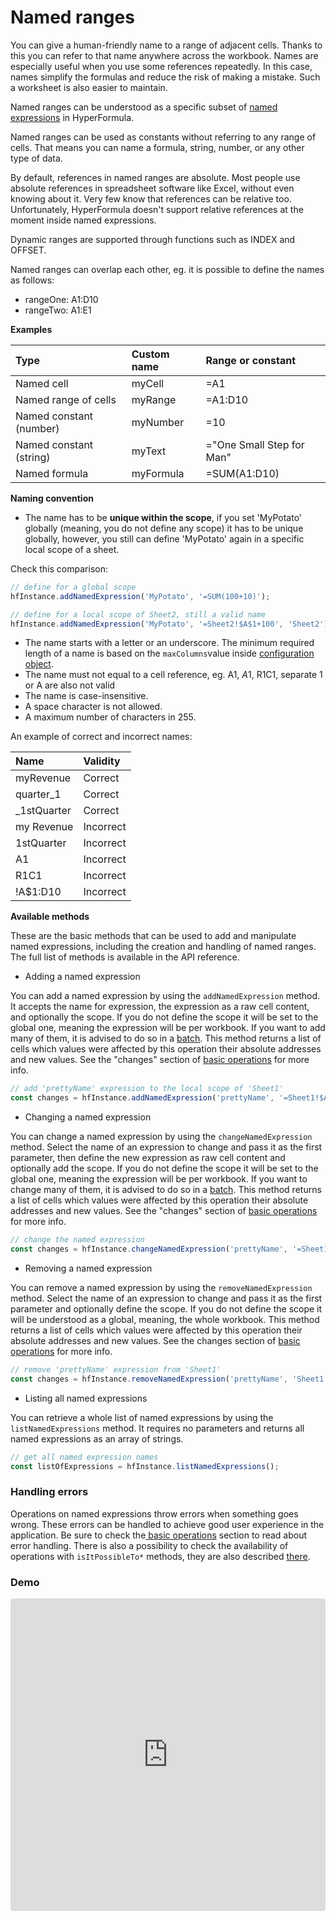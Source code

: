 # Named ranges

You can give a human-friendly name to a range of adjacent cells. Thanks to this you can refer to that name anywhere across the workbook. Names are especially useful when you use some references repeatedly. In this case, names simplify the formulas and reduce the risk of making a mistake. Such a worksheet is also easier to maintain.

Named ranges can be understood as a specific subset of [named expressions](https://handsontable.github.io/hyperformula/api/classes/hyperformula.html#named-expressions) in HyperFormula.

Named ranges can be used as constants without referring to any range of cells. That means you can name a formula, string, number, or any other type of data.

By default, references in named ranges are absolute. Most people use absolute references in spreadsheet software like Excel, without even knowing about it. Very few know that references can be relative too. Unfortunately, HyperFormula doesn't support relative references at the moment inside named expressions.

Dynamic ranges are supported through functions such as INDEX and OFFSET.

Named ranges can overlap each other, eg. it is possible to define the names as follows: 

* rangeOne: A1:D10
* rangeTwo: A1:E1

**Examples**

| Type | Custom name | Range or constant |
| :--- | :--- | :--- |
| Named cell | myCell | =A1 |
| Named range of cells | myRange | =A1:D10 |
| Named constant \(number\) | myNumber | =10 |
| Named constant \(string\) | myText | ="One Small Step for Man" |
| Named formula | myFormula | =SUM\(A1:D10\) |

**Naming convention**

* The name has to be **unique within the scope**, if you set 'MyPotato' globally \(meaning, you do not define any scope\) it has to be unique globally, however, you still can define 'MyPotato' again in a specific local scope of a sheet.

Check this comparison:

```javascript
// define for a global scope
hfInstance.addNamedExpression('MyPotato', '=SUM(100+10)');

// define for a local scope of Sheet2, still a valid name
hfInstance.addNamedExpression('MyPotato', '=Sheet2!$A$1+100', 'Sheet2');
```

* The name starts with a letter or an underscore. The minimum required length of a name is based on the `maxColumns`value inside [configuration object](configuration-options.md).
* The name must not equal to a cell reference, eg. A1, $A$1, R1C1, separate 1 or A are also not valid
* The name is case-insensitive. 
* A space character is not allowed.
* A maximum number of characters in 255.

An example of correct and incorrect names:

| Name | Validity |
| :--- | :--- |
| myRevenue | Correct |
| quarter\_1 | Correct |
| \_1stQuarter | Correct |
| my Revenue | Incorrect |
| 1stQuarter | Incorrect |
| A1 | Incorrect |
| R1C1 | Incorrect |
| !A$1:D10 | Incorrect |

**Available methods** 

These are the basic methods that can be used to add and manipulate named expressions, including the creation and handling of named ranges. The full list of methods is available in the API reference.

* Adding a named expression

You can add a named expression by using the `addNamedExpression` method. It accepts the name for expression, the expression as a raw cell content, and optionally the scope. If you do not define the scope it will be set to the global one, meaning the expression will be per workbook. If you want to add many of them, it is advised to do so in a [batch](batch-operations.md). This method returns a list of cells which values were affected by this operation their absolute addresses and new values. See the "changes" section of [basic operations](crud-operations.md) for more info.

```javascript
// add 'prettyName' expression to the local scope of 'Sheet1'
const changes = hfInstance.addNamedExpression('prettyName', '=Sheet1!$A$1+100', 'Sheet1');
```

* Changing a named expression

You can change a named expression by using the `changeNamedExpression` method. Select the name of an expression to change and pass it as the first parameter,  then define the new expression as raw cell content and optionally add the scope. If you do not define the scope it will be set to the global one, meaning the expression will be per workbook. If you want to change many of them, it is advised to do so in a [batch](batch-operations.md). This method returns a list of cells which values were affected by this operation their absolute addresses and new values. See the "changes" section of [basic operations](crud-operations.md) for more info.

```javascript
// change the named expression
const changes = hfInstance.changeNamedExpression('prettyName', '=Sheet1!$A$1+200');
```

* Removing a named expression

You can remove a named expression by using the `removeNamedExpression` method. Select the name of an expression to change and pass it as the first parameter and optionally define the scope. If you do not define the scope it will be understood as a global, meaning, the whole workbook. This method returns a list of cells which values were affected by this operation their absolute addresses and new values. See the changes section of [basic operations](crud-operations.md) for more info.

```javascript
// remove 'prettyName' expression from 'Sheet1'
const changes = hfInstance.removeNamedExpression('prettyName', 'Sheet1');
```

* Listing all named expressions

You can retrieve a whole list of named expressions by using the `listNamedExpressions` method. It requires no parameters and returns all named expressions as an array of strings.

```javascript
// get all named expression names
const listOfExpressions = hfInstance.listNamedExpressions();
```

### Handling errors

Operations on named expressions throw errors when something goes wrong. These errors can be handled to achieve good user experience in the application. Be sure to check the[ basic operations](crud-operations.md) section to read about error handling. There is also a possibility to check the availability of operations with `isItPossibleTo*` methods, they are also described [there](crud-operations.md#isitpossibleto-methods). 

### Demo

<iframe
   src="https://codesandbox.io/embed/github/handsontable/hyperformula-demos/tree/develop/named-expressions?autoresize=1&fontsize=14&hidenavigation=1&theme=dark&view=preview"
   style="width:100%; height:500px; border:0; border-radius: 4px; overflow:hidden;"
   title="handsontable/hyperformula-demos: basic-usage"
   allow="accelerometer; ambient-light-sensor; camera; encrypted-media; geolocation; gyroscope; hid; microphone; midi; payment; usb; vr; xr-spatial-tracking"
   sandbox="allow-forms allow-modals allow-popups allow-presentation allow-same-origin allow-scripts"
/>




